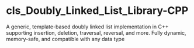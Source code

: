 # cls_Doubly_Linked_List_Library-CPP
A generic, template-based doubly linked list implementation in C++ supporting insertion, deletion, traversal, reversal, and more. Fully dynamic, memory-safe, and compatible with any data type
